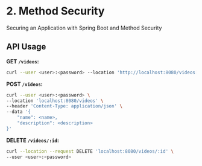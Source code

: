 # 2. Method Security

Securing an Application with Spring Boot and Method Security

## API Usage

**GET `/videos`:**

```bash
curl --user <user>:<password> --location 'http://localhost:8080/videos[?search=<search_text>]'
```

**POST `/videos`:**

```bash
curl --user <user>:<password> \
--location 'localhost:8080/videos' \
--header 'Content-Type: application/json' \
--data '{
    "name": <name>,
    "description": <description>
}'
```

**DELETE `/videos/:id`:**

```bash
curl --location --request DELETE 'localhost:8080/videos/:id' \
--user <user>:<password>
```
